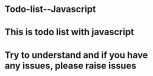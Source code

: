 # Todo-list--Javascript

# This is todo list with javascript

# Try to understand and if you have any issues, please raise issues
